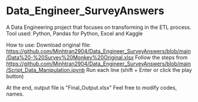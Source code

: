 # Data_Engineer_SurveyAnswers
A Data Engineering project that focuses on transforming in the ETL process. Tool used: Python, Pandas for Python, Excel and Kaggle

How to use: 
Download original file: https://github.com/Minhtran2904/Data_Engineer_SurveyAnswers/blob/main/Data%20-%20Survey%20Monkey%20Original.xlsx 
Follow the steps from https://github.com/Minhtran2904/Data_Engineer_SurveyAnswers/blob/main/Script_Data_Manipulation.ipynb
Run each line (shift + Enter or click the play button)

At the end, output file is "Final_Output.xlsx" Feel free to modify codes, names.
